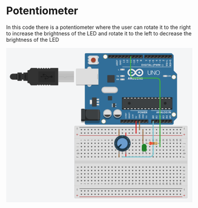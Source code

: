 # Potentiometer

In this code there is a potentiometer where the user can rotate it to the right to increase the brightness of the LED and rotate it to the left to decrease the brightness of the LED

![potentiometer-circut](potentiometer-circut.png)